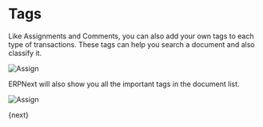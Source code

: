 <!-- add-breadcrumbs -->
# Tags

Like Assignments and Comments, you can also add your own tags to each type of transactions. These tags can help you search a document and also classify it. 

<img class="screenshot" alt="Assign" src="/docs/assets/img/collaboration-tools/tags-1.png">

ERPNext will also show you all the important tags in the document list.

<img class="screenshot" alt="Assign" src="/docs/assets/img/collaboration-tools/tags-2.png">

{next}
